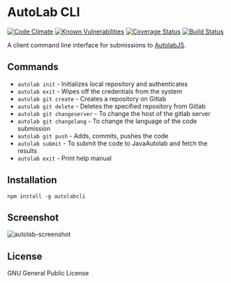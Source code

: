 # AutoLab CLI #

[![Code Climate](https://codeclimate.com/github/prasadtalasila/autolabcli/badges/gpa.svg)](https://codeclimate.com/github/prasadtalasila/autolabcli) [![Known Vulnerabilities](https://snyk.io/test/github/autolabjs/autolabcli/badge.svg)](https://snyk.io/test/github/autolabjs/autolabcli) [![Coverage Status](https://coveralls.io/repos/github/AutolabJS/autolabcli/badge.svg?branch=dev)](https://coveralls.io/github/AutolabJS/autolabcli?branch=dev) [![Build Status](https://travis-ci.org/AutolabJS/autolabcli.svg?branch=master)](https://travis-ci.org/AutolabJS/autolabcli)    

A client command line interface for submissions to [AutolabJS](https://github.com/AutolabJS/AutolabJS).



## Commands ##
* `autolab init` - Initializes local repository and authenticates
* `autolab exit` - Wipes off the credentials from the system
* `autolab git create` - Creates a repository on Gitlab
* `autolab git delete` - Deletes the specified repository from Gitlab
* `autolab git changeserver` - To change the host of the gitlab server
* `autolab git changelang` - To change the language of the code submission
* `autolab git push` - Adds, commits, pushes the code
* `autolab submit` -  To submit the code to JavaAutolab and fetch the results
* `autolab exit` - Print help manual


## Installation ##
```
npm install -g autolabcli
```

## Screenshot ##
![autolab-screenshot](https://cloud.githubusercontent.com/assets/13795788/21156451/e1d7cf04-c19b-11e6-9174-593ab68be76a.png)

## License ##
GNU General Public License
